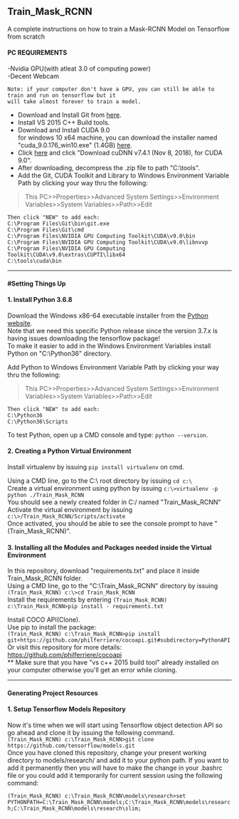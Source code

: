 ## Train_Mask_RCNN
A complete instructions on how to train a Mask-RCNN Model on Tensorflow from scratch


#### PC REQUIREMENTS


  -Nvidia GPU(with atleat 3.0 of computing power)</br>
  -Decent Webcam
    
    Note: if your computer don't have a GPU, you can still be able to train and run on tensorflow but it
    will take almost forever to train a model.


  *  Download and Install Git from [here](https://git-scm.com/downloads).
  *  Install VS 2015 C++ Build tools.<br/>
  *  Download and Install CUDA 9.0<br/>
   for windows 10 x64 machine, you can download the installer named "cuda_9.0.176_win10.exe" (1.4GB) [here](https://developer.nvidia.com/cuda-90-download-archive).<br/>
  *  Click [here](https://developer.nvidia.com/rdp/cudnn-archive) and click "Download cuDNN v7.4.1 (Nov 8, 2018), for CUDA 9.0".<br/>
  *  After downloading, decompress the .zip file to path "C:\tools".<br/>
  *  Add the Git, CUDA Toolkit and Library to Windows Environment Variable Path by clicking your way thru the following: 
> This PC>>Properties>>Advanced System Settings>>Environment Variables>>System Variables>>Path>>Edit 

    Then click "NEW" to add each:
    C:\Program Files\Git\bin\git.exe
    C:\Program Files\Git\cmd
    C:\Program Files\NVIDIA GPU Computing Toolkit\CUDA\v9.0\bin
    C:\Program Files\NVIDIA GPU Computing Toolkit\CUDA\v9.0\libnvvp
    C:\Program Files\NVIDIA GPU Computing Toolkit\CUDA\v9.0\extras\CUPTI\libx64
    C:\tools\cuda\bin
   
-----------------------------------------------------------------------------------------------------------------

#### #Setting Things Up<br/>

#### 1. Install Python 3.6.8
Download the Windows x86-64 executable installer from the [Python website](https://www.python.org/downloads/release/python-368/). <br/>
Note that we need this specific Python release since the version 3.7.x is having issues downloading the tensorflow package! <br/>
To make it easier to add in the Windows Environment Variables install Python on "C:\Python36\" directory. 

Add Python to Windows Environment Variable Path by clicking your way thru the following: <br/>
> This PC>>Properties>>Advanced System Settings>>Environment Variables>>System Variables>>Path>>Edit 
    
    Then click "NEW" to add each:
    C:\Python36
    C:\Python36\Scripts
    
To test Python, open up a CMD console and type: `python --version`. 

#### 2. Creating a Python Virtual Environment

Install virtualenv by issuing `pip install virtualenv` on cmd. 

Using a CMD line, go to the C:\ root directory by issuing `cd c:\` <br/>
Create a virtual environment using python by issuing `c:\>virtualenv -p python ./Train_Mask_RCNN` <br/>
You should see a newly created folder in C:/ named "Train_Mask_RCNN" <br/>
Activate the virtual environment by issuing `c:\>/Train_Mask_RCNN/Scripts/activate` <br/>
Once activated, you should be able to see the console prompt to have "(Train_Mask_RCNN)".

#### 3. Installing all the Modules and Packages needed inside the Virtual Environment

In this repository, download "requirements.txt" and place it inside Train_Mask_RCNN folder. <br/>
Using a CMD line, go to the "C:\Train_Mask_RCNN" directory by issuing `(Train_Mask_RCNN) c:\>cd Train_Mask_RCNN` <br/>
Install the requirements by entering `(Train_Mask_RCNN) c:\Train_Mask_RCNN>pip install - requirements.txt` <br/>

Install COCO API(Clone).<br/>
Use pip to install the package: <br/>
`(Train_Mask_RCNN) c:\Train_Mask_RCNN>pip install git+https://github.com/philferriere/cocoapi.git#subdirectory=PythonAPI` <br/>
Or visit this repository for more details: https://github.com/philferriere/cocoapi <br/> 
** Make sure that you have "vs c++ 2015 build tool" already installed on your computer otherwise you'll get an error while cloning.

-----------------------------------------------------------------------------------------------------------------

#### Generating Project Resources<br/>

#### 1. Setup Tensorflow Models Repository

Now it's time when we will start using Tensorflow object detection API so go ahead and clone it by issuing the following command. <br/>
`(Train_Mask_RCNN) c:\Train_Mask_RCNN>git clone https://github.com/tensorflow/models.git` <br/>
Once you have cloned this repository, change your present working directory to models/research/ and add it to your python path. If you want to add it permanently then you will have to make the change in your .bashrc file or you could add it temporarily for current session using the following command: <br/>

`(Train_Mask_RCNN) c:\Train_Mask_RCNN\models\research>set PYTHONPATH=C:\Train_Mask_RCNN\models;C:\Train_Mask_RCNN\models\research;C:\Train_Mask_RCNN\models\research\slim;`
